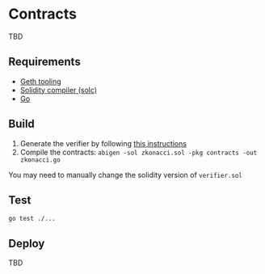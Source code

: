 # Contracts

TBD

## Requirements

- [Geth tooling](https://github.com/ethereum/go-ethereum#executables)
- [Solidity compiler (solc)](https://docs.soliditylang.org/en/v0.8.6/installing-solidity.html)
- [Go](https://golang.org/doc/install)

## Build

1. Generate the verifier by following [this instructions](../circuits/README.md)
2. Compile the contracts: `abigen -sol zkonacci.sol -pkg contracts -out zkonacci.go`

You may need to manually change the solidity version of `verifier.sol`

## Test

`go test ./...`

## Deploy

TBD
